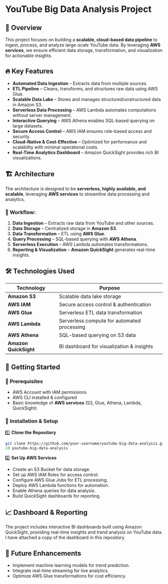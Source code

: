 # YouTube Big Data Analysis Project

## 🌟 Overview  
This project focuses on building a **scalable, cloud-based data pipeline** to ingest, process, and analyze large-scale YouTube data. By leveraging **AWS services**, we ensure efficient data storage, transformation, and visualization for actionable insights.  

## 🔥 Key Features  
- **Automated Data Ingestion** – Extracts data from multiple sources.  
- **ETL Pipeline** – Cleans, transforms, and structures raw data using AWS Glue.  
- **Scalable Data Lake** – Stores and manages structured/unstructured data in Amazon S3.  
- **Serverless Data Processing** – AWS Lambda automates computations without server management.  
- **Interactive Querying** – AWS Athena enables SQL-based querying on large datasets.  
- **Secure Access Control** – AWS IAM ensures role-based access and security.  
- **Cloud-Native & Cost-Effective** – Optimized for performance and scalability with minimal operational costs.  
- **Real-Time Analytics Dashboard** – Amazon QuickSight provides rich BI visualizations.  

## 🏗️ Architecture  
The architecture is designed to be **serverless, highly available, and scalable**, leveraging **AWS services** to streamline data processing and analytics.


### **🔹 Workflow**:  
1. **Data Ingestion** – Extracts raw data from YouTube and other sources.  
2. **Data Storage** – Centralized storage in **Amazon S3**.  
3. **Data Transformation** – ETL using **AWS Glue**.  
4. **Query Processing** – SQL-based querying with **AWS Athena**.  
5. **Serverless Execution** – AWS Lambda automates transformations.  
6. **Reporting & Visualization** – **Amazon QuickSight** generates real-time insights.  

## 🛠️ Technologies Used  
| Technology | Purpose |  
|------------|---------|  
| **Amazon S3** | Scalable data lake storage |  
| **AWS IAM** | Secure access control & authentication |  
| **AWS Glue** | Serverless ETL data transformation |  
| **AWS Lambda** | Serverless compute for automated processing |  
| **AWS Athena** | SQL-based querying on S3 data |  
| **Amazon QuickSight** | BI dashboard for visualization & insights |  

## 🚀 Getting Started  

### **🔹 Prerequisites**  
- AWS Account with IAM permissions  
- AWS CLI installed & configured  
- Basic knowledge of **AWS services** (S3, Glue, Athena, Lambda, QuickSight)  

### **🔹 Installation & Setup**  
1️⃣ **Clone the Repository**  
```bash
git clone https://github.com/your-username/youtube-big-data-analysis.git
cd youtube-big-data-analysis
```

2️⃣ **Set Up AWS Services**

- Create an S3 Bucket for data storage.
- Set up AWS IAM Roles for access control.
- Configure AWS Glue Jobs for ETL processing.
- Deploy AWS Lambda functions for automation.
- Enable Athena queries for data analysis.
- Build QuickSight dashboards for reporting.

## 📈 **Dashboard & Reporting**
The project includes interactive BI dashboards built using Amazon QuickSight, providing real-time insights and trend analysis on YouTube data. I have attached a copy of the dashboard in this repository.

## 🎯 **Future Enhancements**
- Implement machine learning models for trend prediction.
- Integrate real-time streaming for live analytics.
- Optimize AWS Glue transformations for cost efficiency.

